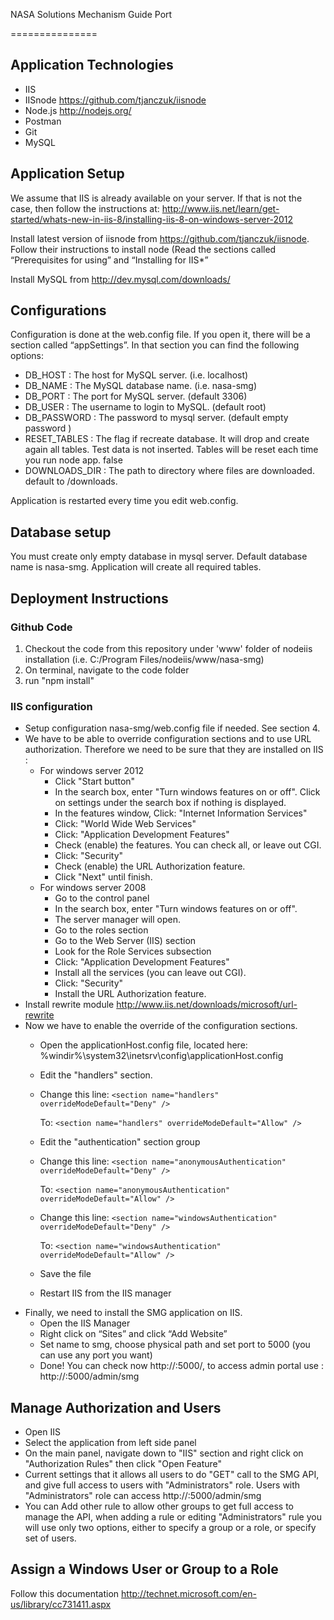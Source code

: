 
NASA Solutions Mechanism Guide Port

===============

## Application Technologies

-	IIS
-	IISnode https://github.com/tjanczuk/iisnode 
-	Node.js http://nodejs.org/
-	Postman
-	Git
-	MySQL

## Application Setup

We assume that IIS is already available on your server. If that is not the case, then follow the instructions at: http://www.iis.net/learn/get-started/whats-new-in-iis-8/installing-iis-8-on-windows-server-2012 

Install latest version of iisnode from https://github.com/tjanczuk/iisnode. Follow their instructions to install node (Read the sections called “Prerequisites for using” and “Installing for IIS*”

Install MySQL from http://dev.mysql.com/downloads/ 

## Configurations

Configuration is done at the web.config file. If you open it, there will be a section called “appSettings”. In that section you can find the following options:

- DB_HOST :	The host for MySQL server.	(i.e. localhost)
- DB_NAME :	The MySQL database name. 	(i.e. nasa-smg)
- DB_PORT	: The port for MySQL server.	(default 3306)
- DB_USER	: The username to login to MySQL.	(default root)
- DB_PASSWORD : The password to mysql server.	(default empty password )
- RESET_TABLES : The flag if recreate database. It will drop and create again all tables. Test data is not inserted. Tables will be reset each time you run node app.	false
- DOWNLOADS_DIR	: The path to directory where files are downloaded. default to <app folder>/downloads.

Application is restarted every time you edit web.config.

## Database setup

You must create only empty database in mysql server. Default database name is nasa-smg. Application will create all required tables.

##	Deployment Instructions

### Github Code

1. Checkout the code from this repository under 'www' folder of nodeiis installation (i.e. C:/Program Files/nodeiis/www/nasa-smg)
2. On terminal, navigate to the code folder
3. run "npm install"

###	 IIS configuration

* Setup configuration nasa-smg/web.config file if needed. See section 4.
* We have to be able to override configuration sections and to use URL authorization. Therefore we need to be sure that they are installed on IIS :
  * For windows server 2012
    * Click "Start button"
    * In the search box, enter "Turn windows features on or off". Click on settings under the search box if nothing is displayed.
    * In the features window, Click: "Internet Information Services"
    * Click: "World Wide Web Services"
    * Click: "Application Development Features"
    * Check (enable) the features. You can check all, or leave out CGI.
    * Click: "Security"
    * Check (enable) the URL Authorization feature.
    * Click "Next" until finish.
  * For windows server 2008
    * Go to the control panel
    * In the search box, enter "Turn windows features on or off".
    * The server manager will open.
    * Go to the roles section
    * Go to the Web Server (IIS) section
    * Look for the Role Services subsection
    * Click: "Application Development Features"
    * Install all the services (you can leave out CGI).
    * Click: "Security"
    * Install the URL Authorization feature.
* Install rewrite module http://www.iis.net/downloads/microsoft/url-rewrite
* Now we have to enable the override of the configuration sections.
  * Open the applicationHost.config file, located here: %windir%\system32\inetsrv\config\applicationHost.config
  * Edit the "handlers" section.
  * Change this line:
       ``<section name="handlers" overrideModeDefault="Deny" />``

    To:
       ``<section name="handlers" overrideModeDefault="Allow" />``

  * Edit the "authentication" section group
  * Change this line:
       ``<section name="anonymousAuthentication" overrideModeDefault="Deny" />``

       To:
       ``<section name="anonymousAuthentication" overrideModeDefault="Allow" />``
       
  * Change this line:
       ``<section name="windowsAuthentication" overrideModeDefault="Deny" />``

       To:
       ``<section name="windowsAuthentication" overrideModeDefault="Allow" />``
       
  * Save the file
  * Restart IIS from the IIS manager
* Finally, we need to install the SMG application on IIS.
  * Open the IIS Manager
  * Right click on “Sites” and click “Add Website”
  * Set name to smg, choose physical path and set port to 5000 (you can use any port you want)
  * Done! You can check now http://<IP>:5000/, to access admin portal use : http://<IP>:5000/admin/smg

## Manage Authorization and Users

* Open IIS
* Select the application from left side panel
* On the main panel, navigate down to "IIS" section and right click on "Authorization Rules" then click "Open Feature"
* Current settings that it allows all users to do "GET" call to the SMG API, and give full access to users with "Administrators" role. Users with "Administrators" role can access http://<IP>:5000/admin/smg
* You can Add other rule to allow other groups to get full access to manage the API, when adding a rule or editing "Administrators" rule you will use only two options, either to specify a group or a role, or specify set of users.

## Assign a Windows User or Group to a Role 

Follow this documentation
http://technet.microsoft.com/en-us/library/cc731411.aspx
